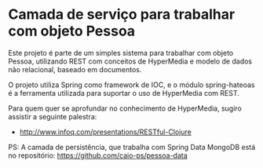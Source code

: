 Camada de serviço para trabalhar com objeto Pessoa
==============

Este projeto é parte de um simples sistema para trabalhar com objeto Pessoa, utilizando REST
com conceitos de HyperMedia e modelo de dados não relacional, baseado em documentos.

O projeto utiliza Spring como framework de IOC, e o módulo spring-hateoas é a ferramenta
utilizada para suportar o uso de HyperMedia com REST.

Para quem quer se aprofundar no conhecimento de HyperMedia, sugiro assistir a seguinte palestra:
 - http://www.infoq.com/presentations/RESTful-Clojure
 
PS: A camada de persistência, que trabalha com Spring Data MongoDB está no repositório:
https://github.com/caio-ps/pessoa-data 
